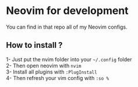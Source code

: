# Neovim for development

You can find in that repo all of my Neovim configs.

## How to install ?

1- Just put the nvim folder into your `~/.config` folder \
2- Then open neovim with `nvim` \
3- Install all plugins with `:PlugInstall` \
4- Then refresh your vim config with `:so %`

